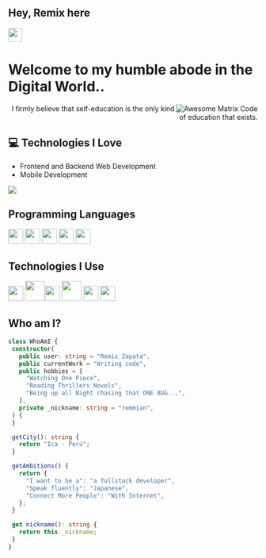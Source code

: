 ## Hey, Remix here
<img src="https://media.giphy.com/media/hvRJCLFzcasrR4ia7z/giphy.gif" width="28px" height="28px">

<h1>Welcome to my humble abode in the Digital World..</h1> 

<img src = 'https://i.seadn.io/gae/p9jPZKQ04Vm86g9p4nzJKgi9Ap2T7s07quXvV2W4IDf7S0ckTH8l2-FuH_43it1YhPeCvK_di70XSlsVTul5LsIOuuHrPykhgZKE?auto=format&dpr=1&w=1000' alt = 'Awesome Matrix Code' align='right'/>

<div style="text-align: right">I firmly believe that self-education is the only kind of education that exists. </div>

## :computer: Technologies I Love
* Frontend and Backend Web Development
* Mobile Development

<img src = "https://github-readme-stats.vercel.app/api/top-langs/?username=zirchpher&layout=compact">

## Programming Languages
<img src = 'https://cdn.jsdelivr.net/gh/devicons/devicon/icons/html5/html5-original.svg' width='30'/> <img src = 'https://cdn.jsdelivr.net/gh/devicons/devicon/icons/css3/css3-original.svg' width='30'/> <img src = 'https://cdn.jsdelivr.net/gh/devicons/devicon/icons/javascript/javascript-original.svg' height='30'/>  <img src = 'https://cdn.jsdelivr.net/gh/devicons/devicon/icons/typescript/typescript-original.svg' width='30'/>  <img src = 'https://cdn.jsdelivr.net/gh/devicons/devicon/icons/mysql/mysql-original.svg' width='30'/>
 
 ## Technologies I Use
 <img src = 'https://cdn.jsdelivr.net/gh/devicons/devicon/icons/react/react-original.svg' width='30'/>  <img src = 'https://cdn.jsdelivr.net/gh/devicons/devicon/icons/tailwindcss/tailwindcss-original-wordmark.svg' height='40'/><img src = 'https://cdn.jsdelivr.net/gh/devicons/devicon/icons/sass/sass-original.svg' width='30'/> <img src = 'https://cdn.jsdelivr.net/gh/devicons/devicon/icons/nodejs/nodejs-original.svg' height='40'/> <img src = 'https://cdn.jsdelivr.net/gh/devicons/devicon/icons/linux/linux-original.svg' width='30'/> <img src = 'https://cdn.jsdelivr.net/gh/devicons/devicon/icons/git/git-original.svg' width='30'/>
 
 ## Who am I?
 ```TypeScript
class WhoAmI {
  constructor(
    public user: string = "Remix Zapata",
    public currentWork = "Writing code",
    public hobbies = [
      "Watching One Piece",
      "Reading Thrillers Novels",
      "Being up all Night chasing that ONE BUG...",
    ],
    private _nickname: string = "remmian",
  ) {
  }

  getCity(): string {
    return "Ica - Perú";
  }

  getAmbitions() {
    return {
      "I want to be a": "a fullstack developer",
      "Speak fluently": "Japanese",
      "Connect More People": "With Internet",
    };
  }

  get nickname(): string {
    return this._nickname;
  }
}
 ```
 
